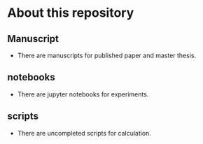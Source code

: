 # About this repository

## Manuscript
- There are manuscripts for published paper and master thesis.

## notebooks
- There are jupyter notebooks for experiments.

## scripts
- There are uncompleted scripts for calculation.
